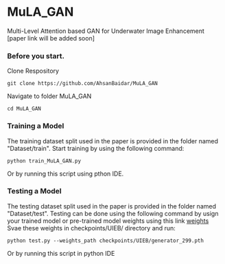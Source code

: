 # MuLA_GAN
Multi-Level Attention based GAN for Underwater Image Enhancement [paper link will be added soon]

### Before you start.

Clone Respository
```
git clone https://github.com/AhsanBaidar/MuLA_GAN
```
Navigate to folder MuLA_GAN
```
cd MuLA_GAN
```


### Training a Model
The training dataset split used in the paper is provided in the folder named "Dataset/train".
Start training by using the following command:

```  
python train_MuLA_GAN.py
```
Or by running this script using pthon IDE.

### Testing a Model
The testing dataset split used in the paper is provided in the folder named "Dataset/test".
Testing can be done using the following command by usign your trained model or pre-trained model weights using this link [weights](https://drive.google.com/file/d/17Z-VgIKjDuzoBnq9HU3y5lzvUHUHBmQy/view?usp=sharing:) Svae these weights in checkpoints/UIEB/ directory and run:
``` 
python test.py --weights_path checkpoints/UIEB/generator_299.pth
```
Or by running this script in python IDE
  
